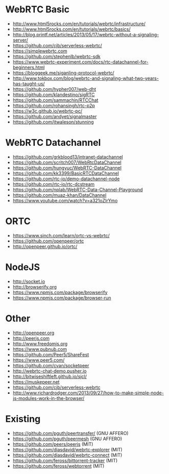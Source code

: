 # WebRTC Basic
  - http://www.html5rocks.com/en/tutorials/webrtc/infrastructure/
  - http://www.html5rocks.com/en/tutorials/webrtc/basics/
  - http://blog.printf.net/articles/2013/05/17/webrtc-without-a-signaling-server/
  - https://github.com/cjb/serverless-webrtc/
  - https://simplewebrtc.com
  - https://github.com/stephenlb/webrtc-sdk
  - https://www.webrtc-experiment.com/docs/rtc-datachannel-for-beginners.html
  - https://bloggeek.me/siganling-protocol-webrtc/
  - http://www.tokbox.com/blog/webrtc-and-signaling-what-two-years-has-taught-us/
  - https://github.com/hypher007/web-dht
  - https://github.com/klandestino/sigRTC
  - https://github.com/sammachin/RTCChat
  - https://github.com/rohansingh/rtc-p2p
  - https://w3c.github.io/webrtc-pc/
  - https://github.com/andyet/signalmaster
  - https://github.com/jtwaleson/stunning


# WebRTC Datachannel
  - https://github.com/grkblood13/intranet-datachannel
  - https://github.com/scritch007/WebRtcDataChannel
  - https://github.com/hungyuc/WebRTC-DataChannel
  - https://github.com/kk3399/BasicRTCDataChannel
  - https://github.com/rtc-io/demo-datachannel-node
  - https://github.com/rtc-io/rtc-dcstream
  - https://github.com/nplab/WebRTC-Data-Channel-Playground
  - https://github.com/muaz-khan/DataChannel
  - https://www.youtube.com/watch?v=a321oZlrYmo


# ORTC
  - https://www.sinch.com/learn/ortc-vs-webrtc/
  - https://github.com/openpeer/ortc
  - http://openpeer.github.io/ortc/


# NodeJS
  - http://socket.io
  - http://browserify.org
  - https://www.npmjs.com/package/browserify
  - https://www.npmjs.com/package/browser-run


# Other
  - http://openpeer.org
  - http://peerjs.com
  - http://www.freedomjs.org
  - https://www.pubnub.com
  - https://github.com/Peer5/ShareFest
  - https://www.peer5.com/
  - https://github.com/cvan/socketpeer
  - http://webrtc-chat-demo.pusher.io
  - http://bitwiseshiftleft.github.io/sjcl/
  - https://muskepeer.net
  - https://github.com/cjb/serverless-webrtc
  - http://www.richardrodger.com/2013/09/27/how-to-make-simple-node-js-modules-work-in-the-browser/


# Existing
  - https://github.com/pguth/peertransfer/ (GNU AFFERO)
  - https://github.com/pguth/peermesh (GNU AFFERO)
  - https://github.com/peers/peerjs (MIT)
  - https://github.com/diasdavid/webrtc-explorer (MIT)
  - https://github.com/diasdavid/webrtc-connect (MIT)
  - https://github.com/feross/bittorrent-tracker (MIT)
  - https://github.com/feross/webtorrent (MIT)

